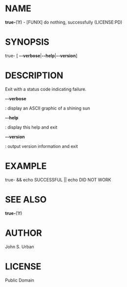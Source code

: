 NAME
====

**true-**(1f) - \[FUNIX\] do nothing, successfully (LICENSE:PD)

SYNOPSIS
========

true- \[ **--verbose**\|**--help**\|**--version**\]

DESCRIPTION
===========

Exit with a status code indicating failure.

****--verbose****

:   display an ASCII graphic of a shining sun

****--help****

:   display this help and exit

****--version****

:   output version information and exit

EXAMPLE
=======

true- && echo SUCCESSFUL \|\| echo DID NOT WORK

SEE ALSO
========

**true-**(1f)

AUTHOR
======

John S. Urban

LICENSE
=======

Public Domain
